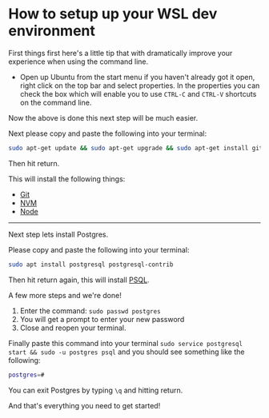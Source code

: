 # How to setup up your WSL dev environment

First things first here's a little tip that with dramatically improve your experience when using the command line.

- Open up Ubuntu from the start menu if you haven't already got it open, right click on the top bar and select properties. In the properties you can check the box which will enable you to use `CTRL-C` and `CTRL-V` shortcuts on the command line.

Now the above is done this next step will be much easier.

Next please copy and paste the following into your terminal:

```bash
sudo apt-get update && sudo apt-get upgrade && sudo apt-get install git && touch ~/.bash_profile && curl -o- https://raw.githubusercontent.com/nvm-sh/nvm/v0.38.0/install.sh | bash && source ~/.nvm/nvm.sh && nvm install node && nvm use node &&  git config --global credential.helper store
```

Then hit return.

This will install the following things:

- [Git](https://git-scm.com/)
- [NVM](https://github.com/nvm-sh/nvm)
- [Node](https://nodejs.org/en/)

---

Next step lets install Postgres.

Please copy and paste the following into your terminal:

```bash
sudo apt install postgresql postgresql-contrib
```

Then hit return again, this will install [PSQL](https://www.postgresql.org/).

A few more steps and we're done!

1. Enter the command: `sudo passwd postgres`
2. You will get a prompt to enter your new password
3. Close and reopen your terminal.

Finally paste this command into your terminal `sudo service postgresql start && sudo -u postgres psql` and you should see something like the following:

```bash
postgres=#
```

You can exit Postgres by typing `\q` and hitting return.

And that's everything you need to get started!
